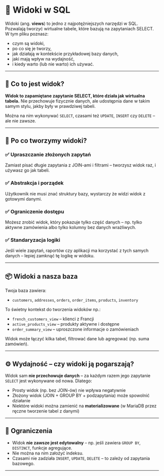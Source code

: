 # 📘 Widoki w SQL

Widoki (ang. **views**) to jedno z najpotężniejszych narzędzi w SQL. Pozwalają tworzyć wirtualne tabele, które bazują na zapytaniach SELECT. W tym pliku poznasz:

- czym są widoki,
- po co się je tworzy,
- jak działają w kontekście przykładowej bazy danych,
- jaki mają wpływ na wydajność,
- i kiedy warto (lub nie warto) ich używać.

---

## 🧠 Co to jest widok?

**Widok to zapamiętane zapytanie SELECT, które działa jak wirtualna tabela.** Nie przechowuje fizycznie danych, ale udostępnia dane w takim samym stylu, jakby były w prawdziwej tabeli.

Można na nim wykonywać `SELECT`, czasami też `UPDATE`, `INSERT` czy `DELETE` – ale nie zawsze.

---

## 🎯 Po co tworzymy widoki?

### ✅ Upraszczanie złożonych zapytań
Zamiast pisać długie zapytania z JOIN-ami i filtrami – tworzysz widok raz, i używasz go jak tabeli.

### ✅ Abstrakcja i porządek
Użytkownik nie musi znać struktury bazy, wystarczy że widzi widok z gotowymi danymi.

### ✅ Ograniczenie dostępu
Możesz zrobić widok, który pokazuje tylko część danych – np. tylko aktywne zamówienia albo tylko kolumny bez danych wrażliwych.

### ✅ Standaryzacja logiki
Jeśli wiele zapytań, raportów czy aplikacji ma korzystać z tych samych danych – lepiej zamknąć tę logikę w widoku.

---

## 📦 Widoki a nasza baza

Twoja baza zawiera:
- `customers`, `addresses`, `orders`, `order_items`, `products`, `inventory`

To świetny kontekst do tworzenia widoków np.:
- `french_customers_view` – klienci z Francji
- `active_products_view` – produkty aktywne i dostępne
- `order_summary_view` – uproszczone informacje o zamówieniach

Widok może łączyć kilka tabel, filtrować dane lub agregować (np. suma zamówień).

---

## ⚙️ Wydajność – czy widoki ją pogarszają?

Widok sam **nie przechowuje danych** – za każdym razem jego zapytanie `SELECT` jest wykonywane od nowa. Dlatego:

- Prosty widok (np. bez JOIN-ów) nie wpływa negatywnie
- Złożony widok (JOIN + GROUP BY + podzapytania) może spowolnić działanie
- Niektóre widoki można zamienić na **materializowane** (w MariaDB przez ręczne tworzenie tabel z danymi)

---

## 🛑 Ograniczenia

- Widok **nie zawsze jest edytowalny** – np. jeśli zawiera `GROUP BY`, `DISTINCT`, funkcje agregujące.
- Nie można na nim założyć indeksu.
- Czasami nie zadziała `INSERT`, `UPDATE`, `DELETE` – to zależy od zapytania bazowego.

---
